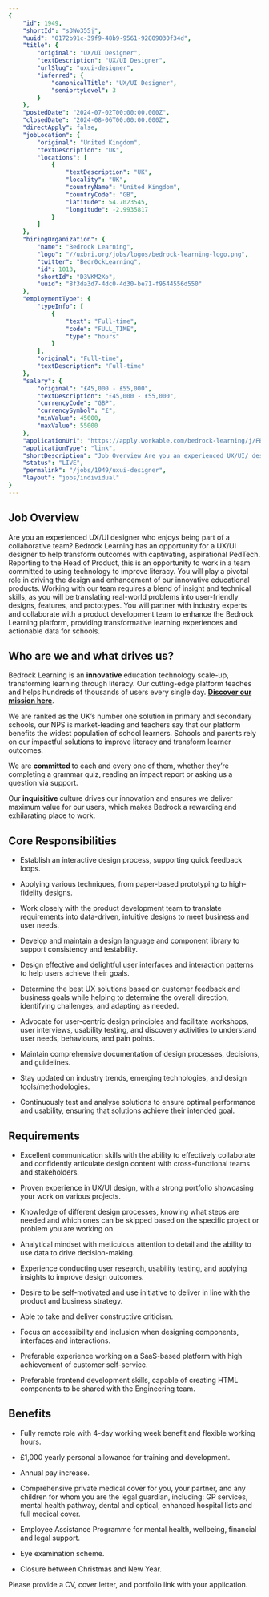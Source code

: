 ```yaml
---
{
	"id": 1949,
	"shortId": "s3Wo355j",
	"uuid": "0172b91c-39f9-48b9-9561-92809030f34d",
	"title": {
		"original": "UX/UI Designer",
		"textDescription": "UX/UI Designer",
		"urlSlug": "uxui-designer",
		"inferred": {
			"canonicalTitle": "UX/UI Designer",
			"seniortyLevel": 3
		}
	},
	"postedDate": "2024-07-02T00:00:00.000Z",
	"closedDate": "2024-08-06T00:00:00.000Z",
	"directApply": false,
	"jobLocation": {
		"original": "United Kingdom",
		"textDescription": "UK",
		"locations": [
			{
				"textDescription": "UK",
				"locality": "UK",
				"countryName": "United Kingdom",
				"countryCode": "GB",
				"latitude": 54.7023545,
				"longitude": -2.9935817
			}
		]
	},
	"hiringOrganization": {
		"name": "Bedrock Learning",
		"logo": "//uxbri.org/jobs/logos/bedrock-learning-logo.png",
		"twitter": "Bedr0ckLearning",
		"id": 1013,
		"shortId": "D3VKM2Xo",
		"uuid": "8f3da3d7-4dc0-4d30-be71-f9544556d550"
	},
	"employmentType": {
		"typeInfo": [
			{
				"text": "Full-time",
				"code": "FULL_TIME",
				"type": "hours"
			}
		],
		"original": "Full-time",
		"textDescription": "Full-time"
	},
	"salary": {
		"original": "£45,000 - £55,000",
		"textDescription": "£45,000 - £55,000",
		"currencyCode": "GBP",
		"currencySymbol": "£",
		"minValue": 45000,
		"maxValue": 55000
	},
	"applicationUri": "https://apply.workable.com/bedrock-learning/j/FB071E8A85/apply/",
	"applicationType": "link",
	"shortDescription": "Job Overview Are you an experienced UX/UI/ designer who enjoys being part of a collaborative team? Bedrock Learning has an opportunity for a UX/UI/ designer to help transform outcomes with",
	"status": "LIVE",
	"permalink": "/jobs/1949/uxui-designer",
	"layout": "jobs/individual"
}
---
```

<h2>Job Overview</h2><p>Are you an experienced UX/UI designer who enjoys being part of a collaborative team? Bedrock Learning has an opportunity for a UX/UI designer to help transform outcomes with captivating, aspirational PedTech. Reporting to the Head of Product, this is an opportunity to work in a team committed to using technology to improve literacy. You will play a pivotal role in driving the design and enhancement of our innovative educational products. Working with our team requires a blend of insight and technical skills, as you will be translating real-world problems into user-friendly designs, features, and prototypes. You will partner with industry experts and collaborate with a product development team to enhance the Bedrock Learning platform, providing transformative learning experiences and actionable data for schools.</p><h2>Who are we and what drives us?</h2><p>Bedrock Learning is an <strong>innovative </strong>education technology scale-up, transforming learning through literacy. Our cutting-edge platform teaches and helps hundreds of thousands of users every single day. <a target="_blank" rel="noopener noreferrer nofollow" href="https://bedrocklearning.org/about/"><strong>Discover our mission here</strong></a>.</p><p>We are ranked as the UK’s number one solution in primary and secondary schools, our NPS is market-leading and teachers say that our platform benefits the widest population of school learners. Schools and parents rely on our impactful solutions to improve literacy and transform learner outcomes.</p><p>We are <strong>committed </strong>to each and every one of them, whether they’re completing a grammar quiz, reading an impact report or asking us a question via support.</p><p>Our <strong>inquisitive </strong>culture drives our innovation and ensures we deliver maximum value for our users, which makes Bedrock a rewarding and exhilarating place to work.</p><h2>Core Responsibilities</h2><ul><li><p>Establish an interactive design process, supporting quick feedback loops.</p></li><li><p>Applying various techniques, from paper-based prototyping to high-fidelity designs.</p></li><li><p>Work closely with the product development team to translate requirements into data-driven, intuitive designs to meet business and user needs.</p></li><li><p>Develop and maintain a design language and component library to support consistency and testability.</p></li><li><p>Design effective and delightful user interfaces and interaction patterns to help users achieve their goals.</p></li><li><p>Determine the best UX solutions based on customer feedback and business goals while helping to determine the overall direction, identifying challenges, and adapting as needed.</p></li><li><p>Advocate for user-centric design principles and facilitate workshops, user interviews, usability testing, and discovery activities to understand user needs, behaviours, and pain points.</p></li><li><p>Maintain comprehensive documentation of design processes, decisions, and guidelines.</p></li><li><p>Stay updated on industry trends, emerging technologies, and design tools/methodologies.</p></li><li><p>Continuously test and analyse solutions to ensure optimal performance and usability, ensuring that solutions achieve their intended goal.</p></li></ul><h2>Requirements</h2><ul><li><p>Excellent communication skills with the ability to effectively collaborate and confidently articulate design content with cross-functional teams and stakeholders.</p></li><li><p>Proven experience in UX/UI design, with a strong portfolio showcasing your work on various projects.</p></li><li><p>Knowledge of different design processes, knowing what steps are needed and which ones can be skipped based on the specific project or problem you are working on.</p></li><li><p>Analytical mindset with meticulous attention to detail and the ability to use data to drive decision-making.</p></li><li><p>Experience conducting user research, usability testing, and applying insights to improve design outcomes.</p></li><li><p>Desire to be self-motivated and use initiative to deliver in line with the product and business strategy.</p></li><li><p>Able to take and deliver constructive criticism.</p></li><li><p>Focus on accessibility and inclusion when designing components, interfaces and interactions.</p></li><li><p>Preferable experience working on a SaaS-based platform with high achievement of customer self-service.</p></li><li><p>Preferable frontend development skills, capable of creating HTML components to be shared with the Engineering team.</p></li></ul><h2>Benefits</h2><ul><li><p>Fully remote role with 4-day working week benefit and flexible working hours.</p></li><li><p>£1,000 yearly personal allowance for training and development.</p></li><li><p>Annual pay increase.</p></li><li><p>Comprehensive private medical cover for you, your partner, and any children for whom you are the legal guardian, including: GP services, mental health pathway, dental and optical, enhanced hospital lists and full medical cover.</p></li><li><p>Employee Assistance Programme for mental health, wellbeing, financial and legal support.</p></li><li><p>Eye examination scheme.</p></li><li><p>Closure between Christmas and New Year.</p></li></ul><p>Please provide a CV, cover letter, and portfolio link with your application.​</p>

